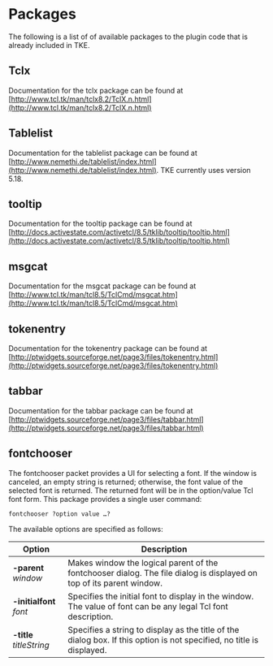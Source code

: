 # Packages

The following is a list of of available packages to the plugin code that is already included in TKE.

## Tclx

Documentation for the tclx package can be found at [http://www.tcl.tk/man/tclx8.2/TclX.n.html](http://www.tcl.tk/man/tclx8.2/TclX.n.html)

## Tablelist

Documentation for the tablelist package can be found at [http://www.nemethi.de/tablelist/index.html](http://www.nemethi.de/tablelist/index.html).  TKE currently uses version 5.18.

## tooltip

Documentation for the tooltip package can be found at [http://docs.activestate.com/activetcl/8.5/tklib/tooltip/tooltip.html](http://docs.activestate.com/activetcl/8.5/tklib/tooltip/tooltip.html)

## msgcat

Documentation for the msgcat package can be found at [http://www.tcl.tk/man/tcl8.5/TclCmd/msgcat.htm](http://www.tcl.tk/man/tcl8.5/TclCmd/msgcat.htm)

## tokenentry

Documentation for the tokenentry package can be found at [http://ptwidgets.sourceforge.net/page3/files/tokenentry.html](http://ptwidgets.sourceforge.net/page3/files/tokenentry.html)

## tabbar

Documentation for the tabbar package can be found at [http://ptwidgets.sourceforge.net/page3/files/tabbar.html](http://ptwidgets.sourceforge.net/page3/files/tabbar.html)

## fontchooser

The fontchooser packet provides a UI for selecting a font.  If the window is canceled, an empty string is returned; otherwise, the font value of the selected font is returned.  The returned font will be in the option/value Tcl font form.  This package provides a single user command:

`fontchooser ?option value …?`

The available options are specified as follows:

| Option | Description |
| - | - |
| **-parent** _window_ | Makes window the logical parent of the fontchooser dialog.  The file dialog is displayed on top of its parent window. |
| **-initialfont** _font_ | Specifies the initial font to display in the window.  The value of font can be any legal Tcl font description. |
| **-title** _titleString_ | Specifies a string to display as the title of the dialog box.  If this option is not specified, no title is displayed. |